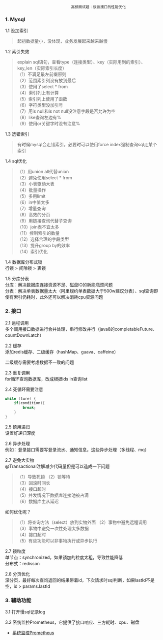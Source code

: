                                   高频面试题：谈谈接口的性能优化
### 1. Mysql
1.1 没加索引
> 起初数据量小，没体现，业务发展起来越来越慢

1.2 索引失效
> explain sql语句，查看type（连接类型）、key（实际用到的索引）、key_len（实际索引长度）  
> （1）不满足最左前缀原则  
> （2）范围索引列没有放到最后  
> （3）使用了select * from   
> （4）索引列上有计算  
> （5）索引列上使用了函数  
> （6）字符类型没加引号  
> （7）用is null和is not null没注意字段是否允许为空  
> （8）like查询左边有%  
> （9）使用or关键字时没有注意%  

1.3 选错索引
> 有时候mysql会走错索引，必要时可以使用force index强制查询sql走某个索引

1.4 sql优化
> （1）用union all代替union  
> （2）避免使用select * from      
> （3）小表驱动大表   
> （4）批量操作    
> （5）多用limit  
> （6）in中值太多  
> （7）增量查询  
> （8）高效的分页   
> （9）用链接查询代替子查询  
> （10）join表不宜太多  
> （11）控制索引的数量  
> （12）选择合理的字段类型  
> （13）提升group by的效率  
> （14）索引优化  

1.4 数据库分布式锁  
行锁 > 间隙锁 > 表锁

1.5 分库分表  
分库：解决数据库连接资源不足、磁盘IO的新能瓶颈问题  
分表：解决单表数据量太大（阿里规约单表数据大于500w建议分表）、sql查询即使有索引仍耗时，此外还可以解决消耗cpu资源问题

### 2. 接口
2.1 远程调用  
多个调用接口数据进行合并处理，串行修改并行（java8的completableFuture、countDownLatch）

2.2 缓存  
添加redis缓存、二级缓存（hashMap、guava、caffeine）  

二级缓存需要考虑数据不一致的问题  

2.3 重复调用  
for循环查询数据库，改成根据ids in查询list  

2.4 死循环需要注意  
~~~java
while (ture) {
    if(condition){
        break;
    }
}
~~~

2.5 慎用递归  
设置好递归深度  

2.6 异步处理  
例如：登录接口需要写登录流水、通知信息，这些异步处理（多线程、mq）

2.7 避免大实物  
@Transactional注解减少代码量但是可以造成一下问题  
> （1）导致死锁 
> （2）锁等待       
> （3）回滚时间长   
> （4）接口超时    
> （5）并发情况下数据库连接池被占满  
> （6）数据库主从延迟  

如何优化呢？
> （1）将查询方法（select）放到实物外面
> （2）事物中避免远程调用       
> （3）事物中避免一次性处理太多数据   
> （4）接口超时    
> （5）有些功能可以非事物执行或异步执行  

2.7 锁粒度  
单节点：synchronized，如果锁加的粒度太粗，导致性能降低  
分布式：redisson

2.8 分页优化  
深分页，最好每次查询返回的结果带着id，下次请求时sql判断，如果lastId不是空，id > params.lastId


### 3. 辅助功能
3.1 打开慢sql记录log

3.2 系统监控Prometheus，它提供了接口响应、三方耗时、cpu、磁盘
* [系统监控Prometheus](https://rnhmht0gb6.feishu.cn/docx/JdFMdY6ssoFJaIxvhGgcJ705nBc)
